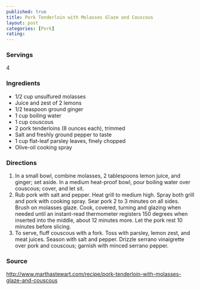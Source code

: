 ```yaml
---
published: true
title: Pork Tenderloin with Molasses Glaze and Couscous
layout: post
categories: [Pork]
rating: 
---
```

### Servings
4

### Ingredients
- 1/2 cup unsulfured molasses
- Juice and zest of 2 lemons
- 1/2 teaspoon ground ginger
- 1 cup boiling water
- 1 cup couscous
- 2 pork tenderloins (8 ounces each), trimmed
- Salt and freshly ground pepper to taste
- 1 cup flat-leaf parsley leaves, finely chopped
- Olive-oil cooking spray




### Directions
1. In a small bowl, combine molasses, 2 tablespoons lemon juice, and ginger; set aside. In a medium heat-proof bowl, pour boiling water over couscous; cover, and let sit.
2. Rub pork with salt and pepper. Heat grill to medium high. Spray both grill and pork with cooking spray. Sear pork 2 to 3 minutes on all sides. Brush on molasses glaze. Cook, covered, turning and glazing when needed until an instant-read thermometer registers 150 degrees when inserted into the middle, about 12 minutes more. Let the pork rest 10 minutes before slicing.
3. To serve, fluff couscous with a fork. Toss with parsley, lemon zest, and meat juices. Season with salt and pepper. Drizzle serrano vinaigrette over pork and couscous; garnish with minced serrano pepper.

### Source
<a href="http://www.marthastewart.com/recipe/pork-tenderloin-with-molasses-glaze-and-couscous" target="new">http://www.marthastewart.com/recipe/pork-tenderloin-with-molasses-glaze-and-couscous</a>
